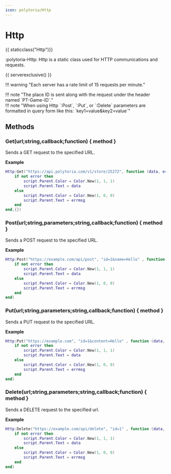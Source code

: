 ```yaml
---
icon: polytoria/Http
---
```


# Http

{{ staticclass("Http")}}

:polytoria-Http: Http is a static class used for HTTP communications and requests.

{{ serverexclusive() }}

!!! warning "Each server has a rate limit of 15 requests per minute."

<div data-search-exclude markdown>
!!! note "The place ID is sent along with the request under the header named `PT-Game-ID`."
</div>

<div data-search-exclude markdown>
!!! note "When using Http `:Post`, `:Put`, or `:Delete` parameters are formatted in query form like this: `key1=value&key2=value`"
</div>

## Methods

### Get(url;string,callback;function) { method }

Sends a GET request to the specified URL.

**Example**

```lua
Http:Get("https://api.polytoria.com/v1/store/25272", function (data, error, errmsg)
    if not error then
        script.Parent.Color = Color.New(1, 1, 1)
        script.Parent.Text = data
    else
        script.Parent.Color = Color.New(1, 0, 0)
        script.Parent.Text = errmsg
    end
end,{})
```

### Post(url;string,parameters;string,callback;function) { method }

Sends a POST request to the specified URL.

**Example**

```lua
Http:Post("https://example.com/api/post", "id=1&name=Hello" , function (data, error, errmsg)
    if not error then
        script.Parent.Color = Color.New(1, 1, 1)
        script.Parent.Text = data
    else
        script.Parent.Color = Color.New(1, 0, 0)
        script.Parent.Text = errmsg
    end
end)
```

### Put(url;string,parameters;string,callback;function) { method }

Sends a PUT request to the specified URL.

**Example**

```lua
Http:Put("https://example.com", "id=1&content=Hello" , function (data, error, errmsg)
    if not error then
        script.Parent.Color = Color.New(1, 1, 1)
        script.Parent.Text = data
    else
        script.Parent.Color = Color.New(1, 0, 0)
        script.Parent.Text = errmsg
    end
end)
```

### Delete(url;string,parameters;string,callback;function) { method }

Sends a DELETE request to the specified url.

**Example**

```lua
Http:Delete("https://example.com/api/delete", "id=1" , function (data, error, errmsg)
    if not error then
        script.Parent.Color = Color.New(1, 1, 1)
        script.Parent.Text = data
    else
        script.Parent.Color = Color.New(1, 0, 0)
        script.Parent.Text = errmsg
    end
end)
```